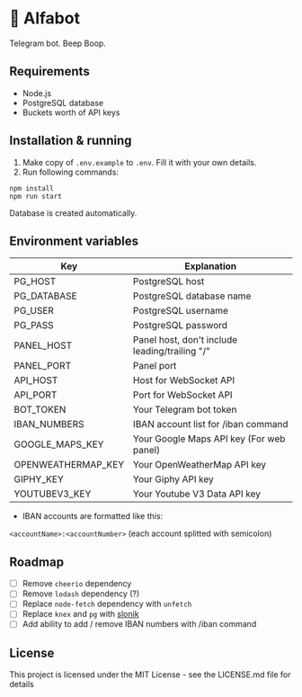 # 🤖 Alfabot

Telegram bot. Beep Boop.

## Requirements

- Node.js
- PostgreSQL database
- Buckets worth of API keys

## Installation & running

1. Make copy of `.env.example` to `.env`. Fill it with your own details.
2. Run following commands:

```
npm install
npm run start
```

Database is created automatically.

## Environment variables

| Key                | Explanation                                    |
| ------------------ | ---------------------------------------------- |
| PG_HOST            | PostgreSQL host                                |
| PG_DATABASE        | PostgreSQL database name                       |
| PG_USER            | PostgreSQL username                            |
| PG_PASS            | PostgreSQL password                            |
| PANEL_HOST         | Panel host, don't include leading/trailing "/" |
| PANEL_PORT         | Panel port                                     |
| API_HOST           | Host for WebSocket API                         |
| API_PORT           | Port for WebSocket API                         |
| BOT_TOKEN          | Your Telegram bot token                        |
| IBAN_NUMBERS       | IBAN account list for /iban command            |
| GOOGLE_MAPS_KEY    | Your Google Maps API key (For web panel)       |
| OPENWEATHERMAP_KEY | Your OpenWeatherMap API key                    |
| GIPHY_KEY          | Your Giphy API key                             |
| YOUTUBEV3_KEY      | Your Youtube V3 Data API key                   |

- IBAN accounts are formatted like this:

`<accountName>:<accountNumber>` (each account splitted with semicolon)

## Roadmap

- [ ] Remove `cheerio` dependency
- [ ] Remove `lodash` dependency (?)
- [ ] Replace `node-fetch` dependency with `unfetch`
- [ ] Replace `knex` and `pg` with [slonik](https://github.com/gajus/slonik)
- [ ] Add ability to add / remove IBAN numbers with /iban command

## License

This project is licensed under the MIT License - see the LICENSE.md file for details
